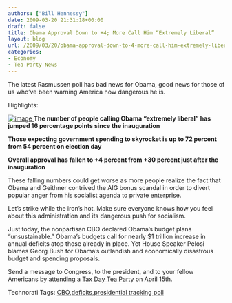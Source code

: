 ```yaml
---
authors: ["Bill Hennessy"]
date: 2009-03-20 21:31:18+00:00
draft: false
title: Obama Approval Down to +4; More Call Him “Extremely Liberal”
layout: blog
url: /2009/03/20/obama-approval-down-to-4-more-call-him-extremely-liberal/
categories:
- Economy
- Tea Party News
---
```


The latest Rasmussen poll has bad news for Obama, good news for those of us who’ve been warning America how dangerous he is.

 

Highlights:

 

[![image](https://hennessysview.com/wp-content/uploads/2009/03/image1.png)
](https://www.rasmussenreports.com/public_content/politics/obama_administration/daily_presidential_tracking_poll)**The number of people calling Obama “extremely liberal” has jumped 16 percentage points since the inauguration**

 

**Those expecting government spending to skyrocket is up to 72 percent from 54 percent on election day**

 

**Overall approval has fallen to +4 percent from +30 percent just after the inauguration**

 

 

These falling numbers could get worse as more people realize the fact that Obama and Geithner contrived the AIG bonus scandal in order to divert popular anger from his socialist agenda to private enterprise.

 

Let’s strike while the iron’s hot. Make sure everyone knows how you feel about this administration and its dangerous push for socialism.

 

Just today, the nonpartisan CBO declared Obama’s budget plans “unsustainable.” Obama’s budgets call for nearly $1 trillion increase in annual deficits atop those already in place. Yet House Speaker Pelosi blames Georg Bush for Obama’s outlandish and economically disastrous budget and spending proposals.

 

Send a message to Congress, to the president, and to your fellow Americans by attending a [Tax Day Tea Party](https://www.taxdayteaparty.com) on April 15th.

 

 

 

Technorati Tags: [CBO](https://technorati.com/tags/CBO),[deficits](https://technorati.com/tags/deficits),[presidential tracking poll](https://technorati.com/tags/presidential+tracking+poll)
